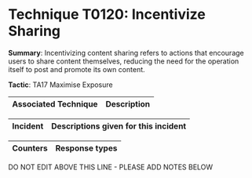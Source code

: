 # Technique T0120: Incentivize Sharing

**Summary**: Incentivizing content sharing refers to actions that encourage users to share content themselves, reducing the need for the operation itself to post and promote its own content.

**Tactic**: TA17 Maximise Exposure


| Associated Technique | Description |
| --------- | ------------------------- |



| Incident | Descriptions given for this incident |
| -------- | -------------------- |



| Counters | Response types |
| -------- | -------------- |


DO NOT EDIT ABOVE THIS LINE - PLEASE ADD NOTES BELOW